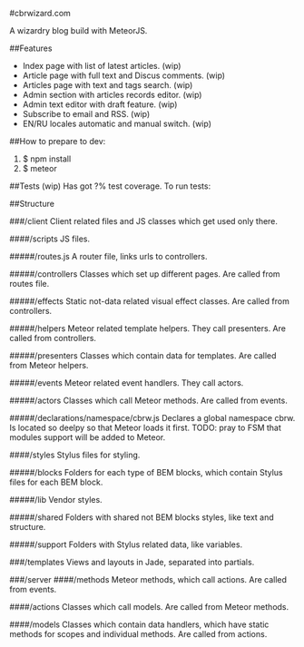 #cbrwizard.com

A wizardry blog build with MeteorJS.

##Features
- Index page with list of latest articles. (wip)
- Article page with full text and Discus comments. (wip)
- Articles page with text and tags search. (wip)
- Admin section with articles records editor. (wip)
- Admin text editor with draft feature. (wip)
- Subscribe to email and RSS. (wip)
- EN/RU locales automatic and manual switch. (wip)

##How to prepare to dev:
1. $ npm install
1. $ meteor

##Tests (wip)
Has got ?% test coverage.
To run tests:

##Structure

###/client
Client related files and JS classes which get used only there.

####/scripts
JS files.

#####/routes.js
A router file, links urls to controllers.

#####/controllers
Classes which set up different pages. Are called from routes file.

#####/effects
Static not-data related visual effect classes. Are called from controllers.

#####/helpers
Meteor related template helpers. They call presenters. Are called from controllers.

#####/presenters
Classes which contain data for templates. Are called from Meteor helpers.

#####/events
Meteor related event handlers. They call actors.

#####/actors
Classes which call Meteor methods. Are called from events.

#####/declarations/namespace/cbrw.js
Declares a global namespace cbrw. Is located so deelpy so that Meteor loads it first. TODO: pray to FSM that modules support will be added to Meteor.


####/styles
Stylus files for styling.

#####/blocks
Folders for each type of BEM blocks, which contain Stylus files for each BEM block.

#####/lib
Vendor styles.

#####/shared
Folders with shared not BEM blocks styles, like text and structure.

#####/support
Folders with Stylus related data, like variables.


###/templates
Views and layouts in Jade, separated into partials.



###/server
####/methods
Meteor methods, which call actions. Are called from events.

####/actions
Classes which call models. Are called from Meteor methods.

####/models
Classes which contain data handlers, which have static methods for scopes and individual methods. Are called from actions.
